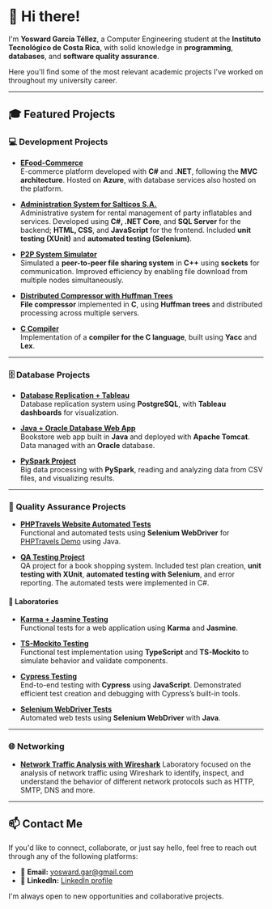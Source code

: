 # 👋 Hi there!

I'm **Yosward García Téllez**, a Computer Engineering student at the **Instituto Tecnológico de Costa Rica**, with solid knowledge in **programming**, **databases**, and **software quality assurance**.

Here you'll find some of the most relevant academic projects I've worked on throughout my university career.

---

## 🎓 Featured Projects

### 💻 Development Projects

- [**EFood-Commerce**](https://github.com/YarBeen/Sistema-Administracion-EFOOD)  
  E-commerce platform developed with **C#** and **.NET**, following the **MVC architecture**. Hosted on **Azure**, with database services also hosted on the platform.

- [**Administration System for Salticos S.A.**](https://github.com/leo117-droid/AdminSalticos)  
  Administrative system for rental management of party inflatables and services. Developed using **C#, .NET Core**, and **SQL Server** for the backend; **HTML, CSS**, and **JavaScript** for the frontend. Included **unit testing (XUnit)** and **automated testing (Selenium)**.

- [**P2P System Simulator**](https://github.com/yosgarcia/Simulador-P2P)  
  Simulated a **peer-to-peer file sharing system** in **C++** using **sockets** for communication. Improved efficiency by enabling file download from multiple nodes simultaneously.

- [**Distributed Compressor with Huffman Trees**](https://github.com/yosgarcia/Proyecto-2-SO)  
  **File compressor** implemented in **C**, using **Huffman trees** and distributed processing across multiple servers.

- [**C Compiler**](https://github.com/yosgarcia/CompiladorC)  
  Implementation of a **compiler for the C language**, built using **Yacc** and **Lex**.

---

### 🗄️ Database Projects

- [**Database Replication + Tableau**](https://github.com/ycambro/Proyecto2BD/tree/main)  
  Database replication system using **PostgreSQL**, with **Tableau dashboards** for visualization.

- [**Java + Oracle Database Web App**](https://github.com/yosgarcia/Proyecto1-BDII)  
  Bookstore web app built in **Java** and deployed with **Apache Tomcat**. Data managed with an **Oracle** database.

- [**PySpark Project**](https://github.com/yosgarcia/Proyecto3BD2)  
  Big data processing with **PySpark**, reading and analyzing data from CSV files, and visualizing results.

---

### 🧪 Quality Assurance Projects

- [**PHPTravels Website Automated Tests**](https://github.com/yosgarcia/PHPTravels-AutomatedTests)  
  Functional and automated tests using **Selenium WebDriver** for [PHPTravels Demo](https://phptravels.com/demo/) using Java.

- [**QA Testing Project**](https://github.com/ycambro/BookShoppingCart-Mvc)  
  QA project for a book shopping system. Included test plan creation, **unit testing with XUnit**, **automated testing with Selenium**, and error reporting. The automated tests were implemented in C#.



#### 🔬 Laboratories

- [**Karma + Jasmine Testing**](https://github.com/yosgarcia/Laboratorio-1-QA)  
  Functional tests for a web application using **Karma** and **Jasmine**.

- [**TS-Mockito Testing**](https://github.com/yosgarcia/Laboratorio2QA)  
  Functional test implementation using **TypeScript** and **TS-Mockito** to simulate behavior and validate components.

- [**Cypress Testing**](https://github.com/yosgarcia/Laboratorio-3-QA)  
  End-to-end testing with **Cypress** using **JavaScript**. Demonstrated efficient test creation and debugging with Cypress’s built-in tools.

- [**Selenium WebDriver Tests**](https://github.com/yosgarcia/Lab-Selenium-WebDriver)  
  Automated web tests using **Selenium WebDriver** with **Java**.

---

### 🌐 Networking
- [**Network Traffic Analysis with Wireshark**](https://github.com/yosgarcia/Wireshark-lab)
  Laboratory focused on the analysis of network traffic using Wireshark to identify, inspect, and understand the behavior of different network protocols such as HTTP, SMTP, DNS and more.

---

## 📫 Contact Me

If you'd like to connect, collaborate, or just say hello, feel free to reach out through any of the following platforms:

- 📧 **Email:** yosward.gar@gmail.com  
- 💼 **LinkedIn:** [LinkedIn profile](www.linkedin.com/in/yoswardgarciatellez)  

I'm always open to new opportunities and collaborative projects.
